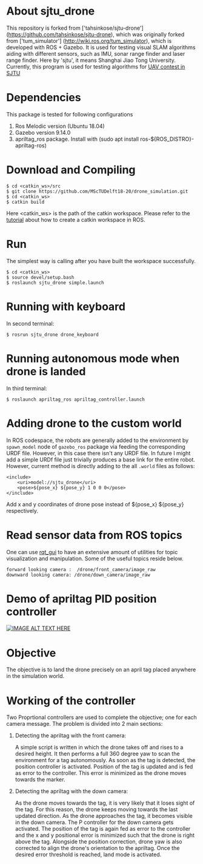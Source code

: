 # About sjtu_drone #
This repository is forked from ['tahsinkose/sjtu-drone'] (https://github.com/tahsinkose/sjtu-drone), which was originally forked from ['tum_simulator'] (http://wiki.ros.org/tum_simulator), which is developed with ROS + Gazebo. It is used for testing visual SLAM algorithms aiding with different sensors, such as IMU, sonar range finder and laser range finder. Here by 'sjtu', it means Shanghai Jiao Tong University. Currently, this program is used for testing algorithms for [UAV contest in SJTU](http://mediasoc.sjtu.edu.cn/wordpress)

# Dependencies #
This package is tested for following configurations
1. Ros Melodic version (Ubuntu 18.04)
2. Gazebo version 9.14.0
3. apriltag_ros package.  Install with (sudo apt install ros-${ROS_DISTRO}-apriltag-ros)


# Download and Compiling #
```
$ cd <catkin_ws>/src
$ git clone https://github.com/MScTUDelft18-20/drone_simulation.git
$ cd <catkin_ws>
$ catkin build
```

Here <catkin_ws> is the path of the catkin workspace. Please refer to the [tutorial](http://wiki.ros.org/ROS/Tutorials) about how to create a catkin workspace in ROS.

# Run
The simplest way is calling after you have built the workspace successfully.

```
$ cd <catkin_ws>
$ source devel/setup.bash
$ roslaunch sjtu_drone simple.launch
```
# Running with keyboard
In second terminal:
```
$ rosrun sjtu_drone drone_keyboard
```
# Running autonomous mode when drone is landed
In third terminal:
```
$ roslaunch apriltag_ros apriltag_controller.launch
```

# Adding drone to the custom world
In ROS codespace, the robots are generally added to the environment by `spawn_model` node of `gazebo_ros` package via feeding the corresponding URDF file. However, in this case there isn't any URDF file. In future I might add a simple URDf file just trivially produces a base link for the entire robot. However, current method is directly adding to the all `.world` files as follows:

```
<include>
    <uri>model://sjtu_drone</uri>
    <pose>${pose_x} ${pose_y} 1 0 0 0</pose>
</include>
```
Add x and y coordinates of drone pose instead of ${pose_x} ${pose_y} respectively.

# Read sensor data from ROS topics #
One can use [rqt_gui](http://wiki.ros.org/rqt_gui) to have an extensive amount of utilities for topic visualization and manipulation. Some of the useful topics reside below.
```
forward looking camera :  /drone/front_camera/image_raw
downward looking camera: /drone/down_camera/image_raw
```
# Demo of apriltag PID position controller #
[![IMAGE ALT TEXT HERE](https://img.youtube.com/vi/sjSDr9rDs4s/0.jpg)](https://www.youtube.com/watch?v=sjSDr9rDs4s)

# Objective #
The objective is to land the drone precisely on an april tag placed anywhere in the simulation world.

# Working of the controller #

Two Proprtional controllers are used to complete the objective; one for each camera message. 
The problem is divided into 2 main sections:

1. Detecting the apriltag with the front camera:

	A simple script is written in which the drone takes off and rises to a desired height. It then performs a full 360 degree yaw to scan the environment for a tag autonomously. As soon as the tag is detected, the position controller is activated. Position of the tag is updated and is fed as error to the controller. This error is minimized as the drone moves towards the marker.

2. Detecting the apriltag with the down camera:

	As the drone moves towards the tag, it is very likely that it loses sight of the tag. For this reason, the drone keeps moving towards the last updated direction. As the drone approaches the tag, it becomes visible in the down camera. The P controller for the down camera gets activated. The position of the tag is again fed as error to the controller and the x and y positional error is minimized such that the drone is right above the tag. Alongside the position correction, drone yaw is also corrected to align the drone's orientation to the apriltag. Once the desired error threshold is reached, land mode is activated.
